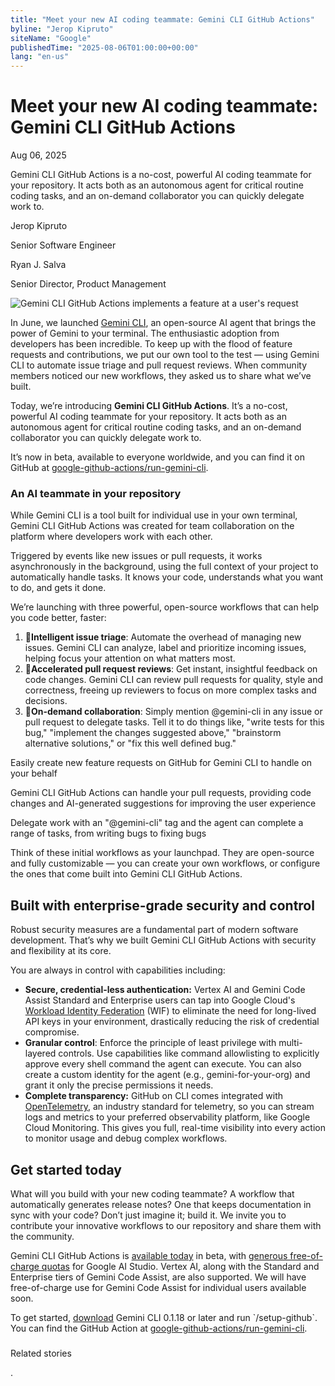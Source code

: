 ```yaml
---
title: "Meet your new AI coding teammate: Gemini CLI GitHub Actions"
byline: "Jerop Kipruto"
siteName: "Google"
publishedTime: "2025-08-06T01:00:00+00:00"
lang: "en-us"
---
```


# Meet your new AI coding teammate: Gemini CLI GitHub Actions

Aug 06, 2025

Gemini CLI GitHub Actions is a no-cost, powerful AI coding teammate for your repository. It acts both as an autonomous agent for critical routine coding tasks, and an on-demand collaborator you can quickly delegate work to.

Jerop Kipruto

Senior Software Engineer

Ryan J. Salva

Senior Director, Product Management

![Gemini CLI GitHub Actions implements a feature at a user's request](https://storage.googleapis.com/gweb-uniblog-publish-prod/images/All-Three_1.width-200.format-webp.webp)

In June, we launched [Gemini CLI](https://blog.google/technology/developers/introducing-gemini-cli-open-source-ai-agent/), an open-source AI agent that brings the power of Gemini to your terminal. The enthusiastic adoption from developers has been incredible. To keep up with the flood of feature requests and contributions, we put our own tool to the test — using Gemini CLI to automate issue triage and pull request reviews. When community members noticed our new workflows, they asked us to share what we’ve built.

Today, we’re introducing **Gemini CLI GitHub Actions**. It’s a no-cost, powerful AI coding teammate for your repository. It acts both as an autonomous agent for critical routine coding tasks, and an on-demand collaborator you can quickly delegate work to.

It’s now in beta, available to everyone worldwide, and you can find it on GitHub at [google-github-actions/run-gemini-cli](https://github.com/google-github-actions/run-gemini-cli).

### **An AI teammate in your repository**

While Gemini CLI is a tool built for individual use in your own terminal, Gemini CLI GitHub Actions was created for team collaboration on the platform where developers work with each other.

Triggered by events like new issues or pull requests, it works asynchronously in the background, using the full context of your project to automatically handle tasks. It knows your code, understands what you want to do, and gets it done.

We’re launching with three powerful, open-source workflows that can help you code better, faster:

1.  **🤖Intelligent issue triage**: Automate the overhead of managing new issues. Gemini CLI can analyze, label and prioritize incoming issues, helping focus your attention on what matters most.
2.  **🚀Accelerated pull request reviews**: Get instant, insightful feedback on code changes. Gemini CLI can review pull requests for quality, style and correctness, freeing up reviewers to focus on more complex tasks and decisions.
3.  **🤝On-demand collaboration**: Simply mention @gemini-cli in any issue or pull request to delegate tasks. Tell it to do things like, "write tests for this bug," "implement the changes suggested above," "brainstorm alternative solutions," or "fix this well defined bug."

Easily create new feature requests on GitHub for Gemini CLI to handle on your behalf

Gemini CLI GitHub Actions can handle your pull requests, providing code changes and AI-generated suggestions for improving the user experience

Delegate work with an "@gemini-cli" tag and the agent can complete a range of tasks, from writing bugs to fixing bugs

Think of these initial workflows as your launchpad. They are open-source and fully customizable — you can create your own workflows, or configure the ones that come built into Gemini CLI GitHub Actions.

## Built with enterprise-grade security and control

Robust security measures are a fundamental part of modern software development. That’s why we built Gemini CLI GitHub Actions with security and flexibility at its core.

You are always in control with capabilities including:

*   **Secure, credential-less authentication:** Vertex AI and Gemini Code Assist Standard and Enterprise users can tap into Google Cloud's [Workload Identity Federation](https://cloud.google.com/iam/docs/workload-identity-federation) (WIF) to eliminate the need for long-lived API keys in your environment, drastically reducing the risk of credential compromise.
*   **Granular control**: Enforce the principle of least privilege with multi-layered controls. Use capabilities like command allowlisting to explicitly approve every shell command the agent can execute. You can also create a custom identity for the agent (e.g., gemini-for-your-org) and grant it only the precise permissions it needs.
*   **Complete transparency:** GitHub on CLI comes integrated with [OpenTelemetry](https://opentelemetry.io/), an industry standard for telemetry, so you can stream logs and metrics to your preferred observability platform, like Google Cloud Monitoring. This gives you full, real-time visibility into every action to monitor usage and debug complex workflows.

## Get started today

What will you build with your new coding teammate? A workflow that automatically generates release notes? One that keeps documentation in sync with your code? Don’t just imagine it; build it. We invite you to contribute your innovative workflows to our repository and share them with the community.

Gemini CLI GitHub Actions is [available today](https://github.com/google-github-actions/run-gemini-cli) in beta, with [generous free-of-charge quotas](https://github.com/google-gemini/gemini-cli/blob/main/docs/quota-and-pricing.md#gemini-cli-quotas-and-pricing) for Google AI Studio. Vertex AI, along with the Standard and Enterprise tiers of Gemini Code Assist, are also supported. We will have free-of-charge use for Gemini Code Assist for individual users available soon.

To get started, [download](https://github.com/google-gemini/gemini-cli) Gemini CLI 0.1.18 or later and run \`/setup-github\`. You can find the GitHub Action at [google-github-actions/run-gemini-cli](https://github.com/google-github-actions/run-gemini-cli).

### 

Related stories

.